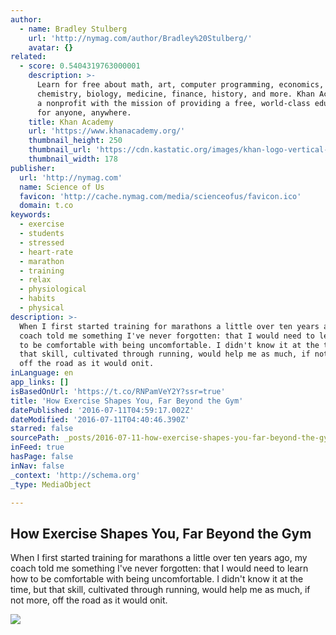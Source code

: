 ```yaml
---
author:
  - name: Bradley Stulberg
    url: 'http://nymag.com/author/Bradley%20Stulberg/'
    avatar: {}
related:
  - score: 0.5404319763000001
    description: >-
      Learn for free about math, art, computer programming, economics, physics,
      chemistry, biology, medicine, finance, history, and more. Khan Academy is
      a nonprofit with the mission of providing a free, world-class education
      for anyone, anywhere.
    title: Khan Academy
    url: 'https://www.khanacademy.org/'
    thumbnail_height: 250
    thumbnail_url: 'https://cdn.kastatic.org/images/khan-logo-vertical-transparent.png'
    thumbnail_width: 178
publisher:
  url: 'http://nymag.com'
  name: Science of Us
  favicon: 'http://cache.nymag.com/media/scienceofus/favicon.ico'
  domain: t.co
keywords:
  - exercise
  - students
  - stressed
  - heart-rate
  - marathon
  - training
  - relax
  - physiological
  - habits
  - physical
description: >-
  When I first started training for marathons a little over ten years ago, my
  coach told me something I've never forgotten: that I would need to learn how
  to be comfortable with being uncomfortable. I didn't know it at the time, but
  that skill, cultivated through running, would help me as much, if not more,
  off the road as it would onit.
inLanguage: en
app_links: []
isBasedOnUrl: 'https://t.co/RNPamVeY2Y?ssr=true'
title: 'How Exercise Shapes You, Far Beyond the Gym'
datePublished: '2016-07-11T04:59:17.002Z'
dateModified: '2016-07-11T04:40:46.390Z'
starred: false
sourcePath: _posts/2016-07-11-how-exercise-shapes-you-far-beyond-the-gym.md
inFeed: true
hasPage: false
inNav: false
_context: 'http://schema.org'
_type: MediaObject

---
```

<article style=""><h1>How Exercise Shapes You, Far Beyond the Gym</h1><p>When I first started training for marathons a little over ten years ago, my coach told me something I've never forgotten: that I would need to learn how to be comfortable with being uncomfortable. I didn't know it at the time, but that skill, cultivated through running, would help me as much, if not more, off the road as it would onit.</p><img src="http://pixel.nymag.com/imgs/daily/science/2016/06/27/27-exercise-shapes-you.w710.h473.2x.jpg" /></article>